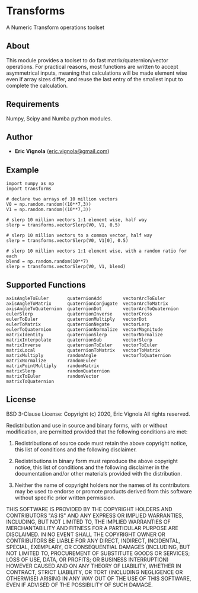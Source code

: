 # Transforms
A Numeric Transform operations toolset

## About
This module provides a toolset to do fast matrix/quaternion/vector operations.
For practical reasons, most functions are written to accept asymmetrical inputs,
meaning that calculations will be made element wise even if array sizes differ,
and reuse the last entry of the smallest input to complete the calculation.

## Requirements
Numpy, Scipy and Numba python modules.

## Author
* **Eric Vignola** (eric.vignola@gmail.com)

## Example
```
import numpy as np
import transforms

# declare two arrays of 10 million vectors
V0 = np.random.random((10**7,3))
V1 = np.random.random((10**7,3))

# slerp 10 million vectors 1:1 element wise, half way
slerp = transforms.vectorSlerp(V0, V1, 0.5)

# slerp 10 million vectors to a common vector, half way
slerp = transforms.vectorSlerp(V0, V1[0], 0.5)

# slerp 10 million vectors 1:1 element wise, with a random ratio for each
blend = np.random.random(10**7)
slerp = transforms.vectorSlerp(V0, V1, blend)
```


## Supported Functions
```
axisAngleToEuler       quaternionAdd        vectorArcToEuler
axisAngleToMatrix      quaternionConjugate  vectorArcToMatrix
axisAngleToQuaternion  quaternionDot        vectorArcToQuaternion
eulerSlerp             quaternionInverse    vectorCross
eulerToEuler           quaternionMultiply   vectorDot
eulerToMatrix          quaternionNegate     vectorLerp
eulerToQuaternion      quaternionNormalize  vectorMagnitude
matrixIdentity         quaternionSlerp      vectorNormalize
matrixInterpolate      quaternionSub        vectorSlerp
matrixInverse          quaternionToEuler    vectorToEuler
matrixLocal            quaternionToMatrix   vectorToMatrix
matrixMultiply         randomAngle          vectorToQuaternion
matrixNormalize        randomEuler
matrixPointMultiply    randomMatrix
matrixSlerp            randomQuaternion
matrixToEuler          randomVector
matrixToQuaternion
```

## License
BSD 3-Clause License:
Copyright (c)  2020, Eric Vignola 
All rights reserved. 

Redistribution and use in source and binary forms, with or without 
modification, are permitted provided that the following conditions are met:


1. Redistributions of source code must retain the above copyright notice, 
   this list of conditions and the following disclaimer.
   
2. Redistributions in binary form must reproduce the above copyright notice, 
   this list of conditions and the following disclaimer in the documentation 
   and/or other materials provided with the distribution.
   
3. Neither the name of copyright holders nor the names of its 
   contributors may be used to endorse or promote products derived from 
   this software without specific prior written permission.
   
THIS SOFTWARE IS PROVIDED BY THE COPYRIGHT HOLDERS AND CONTRIBUTORS "AS IS" 
AND ANY EXPRESS OR IMPLIED WARRANTIES, INCLUDING, BUT NOT LIMITED TO, THE 
IMPLIED WARRANTIES OF MERCHANTABILITY AND FITNESS FOR A PARTICULAR PURPOSE ARE 
DISCLAIMED. IN NO EVENT SHALL THE COPYRIGHT OWNER OR CONTRIBUTORS BE LIABLE 
FOR ANY DIRECT, INDIRECT, INCIDENTAL, SPECIAL, EXEMPLARY, OR CONSEQUENTIAL 
DAMAGES (INCLUDING, BUT NOT LIMITED TO, PROCUREMENT OF SUBSTITUTE GOODS OR 
SERVICES; LOSS OF USE, DATA, OR PROFITS; OR BUSINESS INTERRUPTION) HOWEVER 
CAUSED AND ON ANY THEORY OF LIABILITY, WHETHER IN CONTRACT, STRICT LIABILITY, 
OR TORT (INCLUDING NEGLIGENCE OR OTHERWISE) ARISING IN ANY WAY OUT OF THE USE 
OF THIS SOFTWARE, EVEN IF ADVISED OF THE POSSIBILITY OF SUCH DAMAGE.

